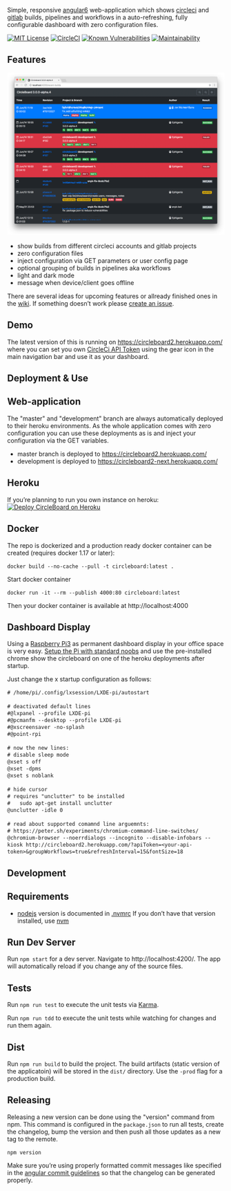 Simple, responsive [angular6](https://angular.io/) web-application which shows [circleci](https://circleci.com) and [gitlab](https://gitlab.com/) builds, pipelines and workflows in a auto-refreshing, fully configurable dashboard with zero configuration files.

[![MIT License](https://badges.frapsoft.com/os/mit/mit.svg?v=102)](https://github.com/ellerbrock/open-source-badge/)
[![CircleCI](https://circleci.com/gh/Ephigenia/circleboard2.svg?style=svg)](https://circleci.com/gh/Ephigenia/circleboard2)
[![Known Vulnerabilities](https://snyk.io/test/github/ephigenia/circleboard2/badge.svg)](https://snyk.io/test/github/ephigenia/circleboard2)
[![Maintainability](https://api.codeclimate.com/v1/badges/9758387a89d50689876d/maintainability)](https://codeclimate.com/github/Ephigenia/circleboard2/maintainability)


Features
-------------------------------------------------------------------------------
![Screenshot of Circleboard (dark mode) in Action from 2018-06-15](https://raw.githubusercontent.com/Ephigenia/circleboard2/master/screenshot_dark.png)

- show builds from different circleci accounts and gitlab projects
- zero configuration files
- inject configuration via GET parameters or user config page
- optional grouping of builds in pipelines aka workflows
- light and dark mode
- message when device/client goes offline

There are several ideas for upcoming features or allready finished ones in the  [wiki](https://github.com/Ephigenia/circleboard2/wiki). If something doesn’t work please [create an issue](https://github.com/ephigenia/circleboard2/issues).


Demo
-------------------------------------------------------------------------------
The latest version of this is running on https://circleboard2.herokuapp.com/ where you can set you own [CircleCi API Token](https://circleci.com/account/api) using the gear icon in the main navigation bar and use it as your dashboard.


Deployment & Use
-------------------------------------------------------------------------------

## Web-application

The "master" and "development" branch are always automatically deployed to their heroku environments. As the whole application comes with zero configuration you can use these deployments as is and inject your configuration via the GET variables.

- master branch is deployed to https://circleboard2.herokuapp.com/
- development is deployed to https://circleboard2-next.herokuapp.com/

## Heroku

If you’re planning to run you own instance on heroku:
[![Deploy CircleBoard on Heroku](https://www.herokucdn.com/deploy/button.svg)](https://heroku.com/deploy)

## Docker

The repo is dockerized and a production ready docker container can be created (requires docker 1.17 or later):

    docker build --no-cache --pull -t circleboard:latest .

Start docker container

    docker run -it --rm --publish 4000:80 circleboard:latest

Then your docker container is available at http://localhost:4000

## Dashboard Display

Using a [Raspberry Pi3](https://www.raspberrypi.org) as permanent dashboard display in your office space is very easy. [Setup the Pi with standard noobs](https://www.raspberrypi.org/documentation/installation/noobs.md) and use the pre-installed chrome show the circleboard on one of the heroku deployments after startup.

Just change the x startup configuration as follows:

```
# /home/pi/.config/lxsession/LXDE-pi/autostart

# deactivated default lines
#@lxpanel --profile LXDE-pi
#@pcmanfm --desktop --profile LXDE-pi
#@xscreensaver -no-splash
#@point-rpi

# now the new lines:
# disable sleep mode
@xset s off
@xset -dpms
@xset s noblank

# hide cursor
# requires "unclutter" to be installed
#   sudo apt-get install unclutter
@unclutter -idle 0

# read about supported comamnd line arguemnts:
# https://peter.sh/experiments/chromium-command-line-switches/
@chromium-browser --noerrdialogs --incognito --disable-infobars --kiosk http://circleboard2.herokuapp.com/?apiToken=<your-api-token>&groupWorkflows=true&refreshInterval=15&fontSize=18
```


Development
-------------------------------------------------------------------------------

## Requirements

- [nodejs](https://nodejs.org/en/) version is documented in [.nvmrc](.nvmrc)
If you don’t have that version installed, use [nvm](https://github.com/creationix/nvm)

## Run Dev Server

Run `npm start` for a dev server. Navigate to http://localhost:4200/. The app will automatically reload if you change any of the source files.


Tests
-------------------------------------------------------------------------------

Run `npm run test` to execute the unit tests via [Karma](https://karma-runner.github.io).

Run `npm run tdd` to execute the unit tests while watching for changes and run them again.


Dist
-------------------------------------------------------------------------------
Run `npm run build` to build the project. The build artifacts (static version of the applicatoin) will be stored in the `dist/` directory. Use the `-prod` flag for a production build.


Releasing
-------------------------------------------------------------------------------
Releasing a new version can be done using the "version" command from npm. This command is configured in the `package.json` to run all tests, create the changelog, bump the version and then push all those updates as a new tag to the remote.

    npm version

Make sure you’re using properly formatted commit messages like specified in the [angular commit guidelines](https://github.com/angular/angular.js/blob/master/CONTRIBUTING.md) so that the changelog can be generated properly.
